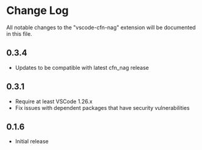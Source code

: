 # Change Log
All notable changes to the "vscode-cfn-nag" extension will be documented in this file.

## 0.3.4
- Updates to be compatible with latest cfn_nag release

## 0.3.1
- Require at least VSCode 1.26.x
- Fix issues with dependent packages that have security vulnerabilities

## 0.1.6
- Initial release